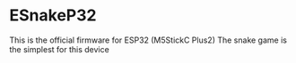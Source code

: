 # ESnakeP32
This is the official firmware for ESP32 (M5StickC Plus2) The snake game is the simplest for this device
